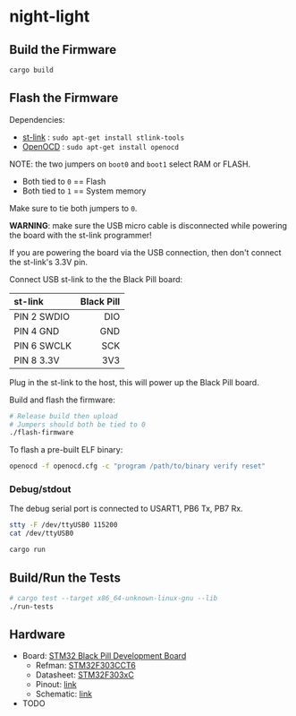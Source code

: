 # night-light

## Build the Firmware

```bash
cargo build
```

## Flash the Firmware

Dependencies:

* [st-link](https://github.com/texane/stlink) : `sudo apt-get install stlink-tools`
* [OpenOCD](http://openocd.org/getting-openocd/) : `sudo apt-get install openocd`

NOTE: the two jumpers on `boot0` and `boot1` select RAM or FLASH.

* Both tied to `0` == Flash
* Both tied to `1` == System memory

Make sure to tie both jumpers to `0`.

**WARNING**: make sure the USB micro cable is disconnected while powering
the board with the st-link programmer!

If you are powering the board via the USB connection, then don't connect the
st-link's 3.3V pin.

Connect USB st-link to the the Black Pill board:

| st-link | Black Pill |
| :---    |       ---: |
| PIN 2 SWDIO  | DIO |
| PIN 4 GND    | GND |
| PIN 6 SWCLK  | SCK |
| PIN 8 3.3V   | 3V3 |

Plug in the st-link to the host, this will power up the Black Pill board.

Build and flash the firmware:

```bash
# Release build then upload
# Jumpers should both be tied to 0
./flash-firmware
```

To flash a pre-built ELF binary:

```bash
openocd -f openocd.cfg -c "program /path/to/binary verify reset"
```

### Debug/stdout

The debug serial port is connected to USART1, PB6 Tx, PB7 Rx.

```bash
stty -F /dev/ttyUSB0 115200
cat /dev/ttyUSB0
```

```bash
cargo run
```

## Build/Run the Tests

```bash
# cargo test --target x86_64-unknown-linux-gnu --lib
./run-tests
```

## Hardware

* Board: [STM32 Black Pill Development Board](https://robotdyn.com/stm32f303cct6-256-kb-flash-stm32-arm-cortexr-m4-mini-system-dev-board-3326a9dd-3c19-11e9-910a-901b0ebb3621.html)
  - Refman: [STM32F303CCT6](https://www.st.com/content/ccc/resource/technical/document/reference_manual/4a/19/6e/18/9d/92/43/32/DM00043574.pdf/files/DM00043574.pdf/jcr:content/translations/en.DM00043574.pdf)
  - Datasheet: [STM32F303xC](https://www.st.com/resource/en/datasheet/stm32f303cb.pdf)
  - Pinout: [link](https://robotdyn.com/pub/media/GR-00000345==STM32F303CCT6-256KB-STM32MiniSystem/DOCS/PINOUT==GR-00000345==STM32F303CCT6-256KB-STM32MiniSystem.jpg)
  - Schematic: [link](https://robotdyn.com/pub/media/GR-00000345==STM32F303CCT6-256KB-STM32MiniSystem/DOCS/Schematic==GR-00000345==STM32F303CCT6-256KB-STM32MiniSystem.pdf)
* TODO

